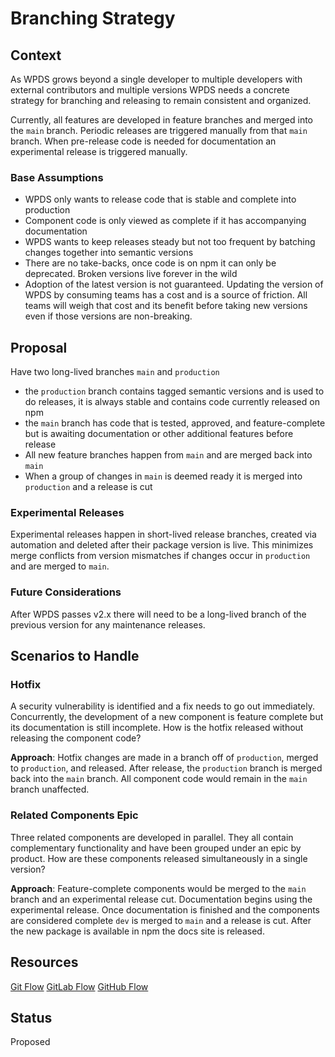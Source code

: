 # Branching Strategy

## Context

As WPDS grows beyond a single developer to multiple developers with external contributors and multiple versions WPDS needs a concrete strategy for branching and releasing to remain consistent and organized.

Currently, all features are developed in feature branches and merged into the `main` branch. Periodic releases are triggered manually from that `main` branch. When pre-release code is needed for documentation an experimental release is triggered manually.

### Base Assumptions

- WPDS only wants to release code that is stable and complete into production
- Component code is only viewed as complete if it has accompanying documentation
- WPDS wants to keep releases steady but not too frequent by batching changes together into semantic versions
- There are no take-backs, once code is on npm it can only be deprecated. Broken versions live forever in the wild
- Adoption of the latest version is not guaranteed. Updating the version of WPDS by consuming teams has a cost and is a source of friction. All teams will weigh that cost and its benefit before taking new versions even if those versions are non-breaking.

## Proposal

Have two long-lived branches `main` and `production`

- the `production` branch contains tagged semantic versions and is used to do releases, it is always stable and contains code currently released on npm
- the `main` branch has code that is tested, approved, and feature-complete but is awaiting documentation or other additional features before release
- All new feature branches happen from `main` and are merged back into `main`
- When a group of changes in `main` is deemed ready it is merged into `production` and a release is cut

### Experimental Releases

Experimental releases happen in short-lived release branches, created via automation and deleted after their package version is live. This minimizes merge conflicts from version mismatches if changes occur in `production` and are merged to `main`.

### Future Considerations

After WPDS passes v2.x there will need to be a long-lived branch of the previous version for any maintenance releases.

## Scenarios to Handle

### Hotfix

A security vulnerability is identified and a fix needs to go out immediately. Concurrently, the development of a new component is feature complete but its documentation is still incomplete. How is the hotfix released without releasing the component code?

**Approach**: Hotfix changes are made in a branch off of `production`, merged to `production`, and released. After release, the `production` branch is merged back into the `main` branch. All component code would remain in the `main` branch unaffected.

### Related Components Epic

Three related components are developed in parallel. They all contain complementary functionality and have been grouped under an epic by product. How are these components released simultaneously in a single version?

**Approach**: Feature-complete components would be merged to the `main` branch and an experimental release cut. Documentation begins using the experimental release. Once documentation is finished and the components are considered complete `dev` is merged to `main` and a release is cut. After the new package is available in npm the docs site is released.

## Resources

[Git Flow](https://nvie.com/posts/a-successful-git-branching-model/)
[GitLab Flow](https://docs.gitlab.com/ee/topics/gitlab_flow.html)
[GitHub Flow](https://docs.github.com/en/get-started/quickstart/github-flow)

## Status

Proposed
